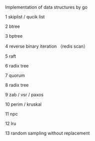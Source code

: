 Implementation of data structures by go

1 skiplist / qucik list

2 btree

3 bptree

4 reverse binary iteration （redis scan）

5 raft

6 radix tree

7 quorum

8 radix tree

9 zab / vsr / paxos

10 perim / kruskal

11 npc

12 lru

13 random sampling without replacement

